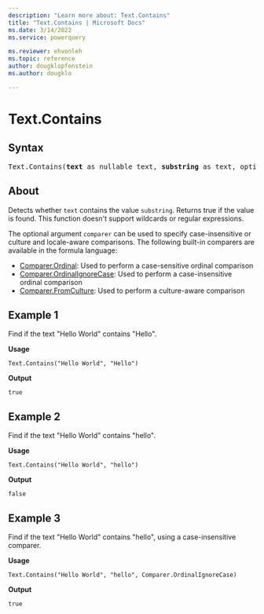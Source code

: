 ```yaml
---
description: "Learn more about: Text.Contains"
title: "Text.Contains | Microsoft Docs"
ms.date: 3/14/2022
ms.service: powerquery

ms.reviewer: ehvonleh
ms.topic: reference
author: dougklopfenstein
ms.author: dougklo

---
```

# Text.Contains

## Syntax

<pre>
Text.Contains(<b>text</b> as nullable text, <b>substring</b> as text, optional <b>comparer</b> as nullable function) as nullable logical
</pre>
  
## About

Detects whether `text` contains the value `substring`. Returns true if the value is found. This function doesn't support wildcards or regular expressions.

The optional argument `comparer` can be used to specify case-insensitive or culture and locale-aware comparisons. The following built-in comparers are available in the formula language:

* [Comparer.Ordinal](/powerquery-m/comparer-ordinal): Used to perform a case-sensitive ordinal comparison
* [Comparer.OrdinalIgnoreCase](/powerquery-m/comparer-ordinalignorecase): Used to perform a case-insensitive ordinal comparison
* [Comparer.FromCulture](/powerquery-m/comparer-fromculture): Used to perform a culture-aware comparison

## Example 1

Find if the text "Hello World" contains "Hello".

**Usage**

```powerquery-m
Text.Contains("Hello World", "Hello")
```

**Output**

`true`

## Example 2

Find if the text "Hello World" contains "hello".

**Usage**

```powerquery-m
Text.Contains("Hello World", "hello")
```

**Output**

`false`

## Example 3

Find if the text "Hello World" contains "hello", using a case-insensitive comparer.

**Usage**

```powerquery-m
Text.Contains("Hello World", "hello", Comparer.OrdinalIgnoreCase)
```

**Output**

`true`
